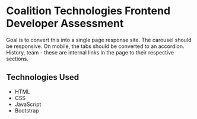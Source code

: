 # Coalition Technologies Frontend Developer Assessment
Goal is to convert this into a single page response site. The carousel should be responsive. On mobile, the tabs should be converted to an accordion. History, team - these are internal links in the page to their respective sections.

## Technologies Used
- HTML
- CSS
- JavaScript
- Bootstrap